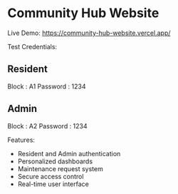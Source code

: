 # Community Hub Website

Live Demo:
https://community-hub-website.vercel.app/

Test Credentials:

Resident
---------
Block    : A1
Password : 1234

Admin
-------
Block    : A2
Password : 1234

Features:
- Resident and Admin authentication
- Personalized dashboards
- Maintenance request system
- Secure access control
- Real-time user interface
